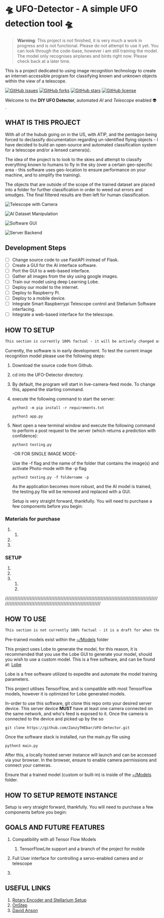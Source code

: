 # 🛸 UFO-Detector - A simple UFO detection tool 🛸

> **Warning**: This project is not finished, it is very much a work in progress and is not functional. Please do not attempt to use it yet. You can look through the code-base, however i am still training the model. The model only recognises airplanes and birds right now. Please check back at a later time. 

This is a project dedicated to using image recognition technology to create an internet-accessible program for classifying known and unknown objects within the view of a telescope.

[![GitHub issues](https://img.shields.io/github/issues/ZanzyTHEbar/UFO-Detector?style=plastic)](https://github.com/ZanzyTHEbar/UFO-Detector/issues) [![GitHub forks](https://img.shields.io/github/forks/ZanzyTHEbar/UFO-Detector?style=plastic)](https://github.com/ZanzyTHEbar/UFO-Detector/network) [![GitHub stars](https://img.shields.io/github/stars/ZanzyTHEbar/UFO-Detector?style=plastic)](https://github.com/ZanzyTHEbar/UFO-Detector/stargazers) [![GitHub license](https://img.shields.io/github/license/ZanzyTHEbar/UFO-Detector?style=plastic)](https://github.com/ZanzyTHEbar/UFO-Detector/blob/main/LICENSE)

Welcome to the **DIY UFO Detector**, automated *AI* and *Telescope* enabled :alien: .

## WHAT IS THIS PROJECT

With all of the hubub going on in the US, with ATIP, and the pentagon being forced to declassify documentation regarding un-identified flying objects - I have decided to build an open-source and automated classification system for a telescope and/or a lensed camera(s).

The idea of the project is to look to the skies and attempt to classify everything known to humans to fly in the sky (over a certain geo-specific area - this software uses geo-location to ensure performance on your machine, and to simplify the training).

The objects that are outside of the scope of the trained dataset are placed into a folder for further classification in order to weed out errors and smudges. The final filtered results are then left for human classification.

![Telescope with Camera]()

![AI Dataset Manipulation]()

![Software GUI]()

![Server Backend]()

## Development Steps

- [ ] Change source code to use FastAPI instead of Flask.  
- [ ] Create a GUI for the AI interface software.
- [ ] Port the GUI to a web-based interface.
- [ ] Gather all images from the sky using google images.
- [ ] Train our model using deep Learning Lobe.
- [ ] Deploy our model to the internet.
- [ ] Deploy to Raspberry Pi.
- [ ] Deploy to a mobile device.
- [ ] Integrate Smart Raspberrypi Telescope control and Stellarium Software interfacing.
- [ ] Integrate a web-based interface for the telescope.

## HOW TO SETUP

   ```txt
   This section is currently 100% factual - it will be actively changed as the program is developed and expanded - until first Alpha, when the below draft section will become the only instructions section. 
   ```

Currently, the software is in early development. To test the current image recognition model please use the following steps:

1. Download the source code from Github.
2. cd into the UFO-Detector directory.
3. By default, the program will start in live-camera-feed mode. To change this, append the starting command.
4. execute the following command to start the server:

   ```shell
   python3 -m pip install -r requirements.txt

   python3 app.py
   ```

5. Next open a new terminal window and execute the following command to perform a post request to the server (which returns a prediction with confidence):

   ```shell
   python3 testing.py
   ```

   -OR FOR SINGLE IMAGE MODE-

   Use the -f flag and the name of the folder that contains the image(s) and activate Photo-mode with the -p flag

   ```shell
   python3 testing.py -f foldername -p
   ```

   As the application becomes more robust, and the AI model is trained, the testing.py file will be removed and replaced with a GUI.

   Setup is very straight forward, thankfully. You will need to purchase a few components before you begin:

### Materials for purchase

1.
   1.
2.
3.

### SETUP

1.
2.
3.
   1.
   2.
/////////////////////////////////////////////////////////////////////////////////////////////////////////////////////////////////////////////////////////////////

## HOW TO USE

   ```txt
   This section is not currently 100% factual - it is a draft for when the fully-built program is finalized. 
   ```

Pre-trained models exist within the [~/Models](https://github.com/ZanzyTHEbar/UFO-Detector/tree/main/UFO-Detector/model) folder

This project uses Lobe to generate the model, for this reason, it is recommended that you use the Lobe GUI to generate your model, should you wish to use a custom model. This is a free software, and can be found at: [Lobe](https://lobe.ai/)

Lobe is a free software utilized to expedite and automate the model training parameters.

This project utilises TensorFlow, and is compatible with most TensorFlow models, however it is optimized for Lobe generated models.

In-order to use this software, git clone this repo onto your desired server device. This server device **MUST** have at least one camera
connected on the same network, and who's feed is exposed to it. Once the camera is connected to the device and picked up by the so

   ```shell
   git clone https://github.com/ZanzyTHEbar/UFO-Detector.git 
   ```

   Once the software stack is installed, run the main.py file using

   ```shell
   python3 main.py
   ```

After this, a locally hosted server instance will launch and can be accessed via your browser. In the browser, ensure to enable camera permissions and connect your cameras.

Ensure that a trained model (custom or built-in) is inside of the [~/Models](https://github.com/ZanzyTHEbar/UFO-Detector/tree/main/UFO-Detector/model) folder.

## HOW TO SETUP REMOTE INSTANCE

Setup is very straight forward, thankfully. You will need to purchase a few components before you begin:

## GOALS AND FUTURE FEATURES

1. Compatibility with all Tensor Flow Models
   1. TensorFlowLite support and a branch of the project for mobile
2. Full User interface for controlling a servo-enabled camera and or telescope

3.

## USEFUL LINKS

1. [Rotary Encoder and Stellarium Setup](https://www.instructables.com/Control-Your-Telescope-Using-Stellarium-Arduino/)
2. [OnStep](https://onstep.groups.io/g/main/wiki/3861)
3. [David Anson](https://github.com/DavidAnson/markdownlint/blob/v0.25.1/doc/Rules.md)
